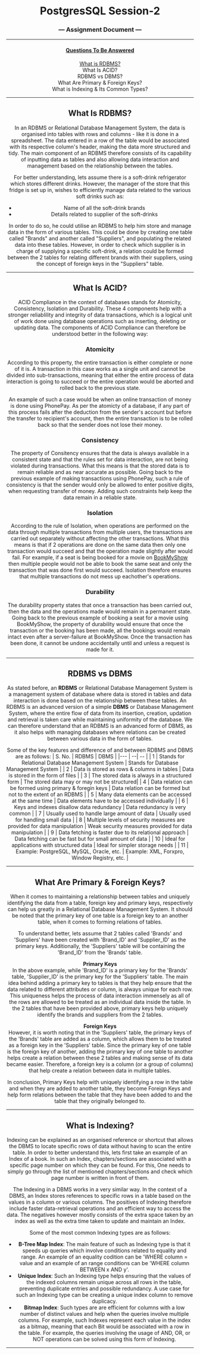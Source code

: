 <div align="center">

# PostgresSQL Session-2        
### — Assignment Document —    

_____________________________________________________________________________________                        

#### <u>Questions To Be Answered</u>  

</div>
<center>

[What is RDBMS?](#rdbms?)                  
What Is ACID?                      
RDBMS vs DBMS?                        
What Are Primary & Foreign Keys?         
What is Indexing & Its Common Types?

<center>      

_____________________________________________________________________________________      

</center>
   
<div align="center">
   
## What Is RDBMS? <a name="rdbms"></a>
</div>

In an RDBMS or Relational Database Management System, the data is organised into tables with rows and columns - like it is done in a spreadsheet. The data entered in a row of the table would be associated with its respective column's header, making the data more structured and tidy. The main component of an RDBMS therefore consists of its capability of inputting data as tables and also allowing data interaction and management based on the relationship between the tables. 

For better understanding, lets assume there is a soft-drink refrigerator which stores different drinks. However, the manager of the store that this fridge is set up in, wishes to efficiently manage data related to the various soft drinks such as:
- Name of all the soft-drink brands
- Details related to supplier of the soft-drinks

In order to do so, he could utilise an RDBMS to help him store and manage data in the form of various tables. This could be done by creating one table called "Brands" and another called "Suppliers", and populating the related data into these tables. However, in order to check which supplier is in charge of supplying a specific soft-drink, a relation could be formed between the 2 tables for relating different brands with their suppliers, using the concept of foreign keys in the "Suppliers" table.

--------
<div align="center">

## What Is ACID?
</div>

ACID Compliance in the context of databases stands for Atomicity, Consistency, Isolation and Durability. These 4 components help with a stronger reliablility and integrity of data transactions, which is a logical unit of work done using database operations such as inserting, deleting or updating data. The components of ACID Compliance can therefore be understood better in the following way:

### Atomicity 
According to this property, the entire transaction is either complete or none of it is. A transaction in this case works as a single unit and cannot be divided into sub-transactions, meaning that either the entire process of data interaction is going to succeed or the entire operation would be aborted and rolled back to the previous state. 

An example of such a case would be when an online transaction of money is done using PhonePay. As per the atomicty of a database, if any part of this process fails after the deduction from the sender's account but before the transfer to recipient's account, then the entire transaction is to be rolled back so that the sender does not lose their money.

### Consistency
The property of Consitency ensures that the data is always available in a consistent state and that the rules set for data interaction, are not being violated during transactions. What this means is that the stored data is to remain reliable and as near accurate as possible. Going back to the previous example of making transactions using PhonePay, such a rule of consistency is that the sender would only be allowed to enter positive digits, when requesting transfer of money. Adding such constraints help keep the data remain in a reliable state. 

### Isolation
According to the rule of Isolation, when operations are performed on the data through multiple transactions from multiple users, the transactions are carried out separately without affecting the other transactions. What this means is that if 2 operations are done on the same data then only one transaction would succeed and that the operation made slightly after would fail. For example, if a seat is being booked for a movie on [BookMyShow](www.bookmyshow.com) then multiple people would not be able to book the same seat and only the transaction that was done first would succeed. Isolation therefore ensures that multiple transactions do not mess up eachother's operations.

### Durability
The durability property states that once a transaction has been carried out, then the data and the operations made would remain in a permanent state. Going back to the previous example of booking a seat for a movie using BookMyShow, the property of durability would ensure that once the transaction or the booking has been made, all the bookings would remain intact even after a server-failure at BookMyShow. Once the transaction has been done, it cannot be undone accidentally until and unless a request is made for it. 

--------

<div align="center">
   
## RDBMS vs DBMS
</div>

As stated before, an **RDBMS** or Relational Database Management System is a management system of database where data is stored in tables and data interaction is done based on the relationship between these tables. An RDBMS is an advanced version of a simple **DBMS** or Database Management System, where the entire flow of data from its insertion, creation, updation and retrieval is taken care while maintaining uniformity of the database. We can therefore understand that an RDBMS is an advanced form of DBMS, as it also helps with managing databases where relations can be created between various data in the form of tables. 
  
Some of the key features and difference of and between RDBMS and DBMS are as follows:
| S. No. | RDBMS | DBMS |
|--- | --| -- |
| 1 | Stands for Relational Database Management System | Stands for Database Management System | 
| 2 | Data is stored as rows & columns in tables | Data is stored in the form of files |
| 3 | The stored data is always in a structured form | The stored data may or may not be structured|
| 4 | Data relation can be formed using primary & foregin keys | Data relation can be formed but not to the extent of an RDBMS |
| 5 | Many data elements can be accessed at the same time | Data elements have to be accessed individually |
| 6 | Keys and indexes disallow data redundancy | Data redundancy is very common |
| 7 | Usually used to handle large amount of data | Usually used for handling small data |
| 8 | Multiple levels of security measures are provided for data manipulation | Weak security measures provided for data manipulation |
| 9 | Data fetching is faster due to its relational approach | Data fetching can be fast but for small amount of data |
| 10 | Ideal for applications with structured data | Ideal for simpler storage needs |
| 11 | Example: PostgreSQL, MySQL, Oracle, etc. | Example: XML, Forxpro, Window Registry, etc. |

--------

<div align="center">
   
## What Are Primary & Foreign Keys?
</div>

When it comes to maintaining a relationship between tables and uniquely identifying the data from a table, foreign key and primary keys, respectively can help us greatly in a Relational Database Management System. It should be noted that the primary key of one table is a foreign key to an another table, when it comes to forming relations of tables.                             

To understand better, lets assume that 2 tables called 'Brands' and 'Suppliers' have been created with 'Brand_ID' and 'Supplier_ID' as the primary keys. Additionally, the 'Suppliers' table will be containing the 'Brand_ID' from the 'Brands' table. 

**Primary Keys**       
In the above example, while 'Brand_ID' is a primary key for the 'Brands' table, 'Supplier_ID' is the primary key for the 'Suppliers' table. The main idea behind adding a primary key to tables is that they help ensure that the data related to different attributes or column, is always unique for each row. This uniqueness helps the process of data interaction immensely as all of the rows are allowed to be treated as an individual data inside the table. In the 2 tables that have been provided above, primary keys help uniquely identify the brands and suppliers from the 2 tables. 

**Foreign Keys**          
However, it is worth noting that in the 'Suppliers' table, the primary keys of the 'Brands' table are added as a column, which allows them to be treated as a foreign key in the 'Suppliers' table. Since the primary key of one table is the foreign key of another, adding the primary key of one table to another helps create a relation between these 2 tables and making sense of its data became easier. Therefore, a foreign key is a column (or a group of columns) that help create a relation between data in multiple tables. 

In conclusion, Primary Keys help with uniquely identifying a row in the table and when they are added to another table, they become Foreign Keys and help form relations between the table that they have been added to and the table that they originally belonged to.

--------

<div align="center">
   
## What is Indexing?
</div>

Indexing can be explained as an organised reference or shortcut that allows the DBMS to locate specific rows of data without having to scan the entire table. In order to better understand this, lets first take an example of an Index of a book. In such an Index, chapters/sections are associated with a specific page number on which they can be found. For this, One needs to simply go through the list of mentioned chapters/sections and check which page number is written in front of them.   
   
   
   The Indexing in a DBMS works in a very similar way. In the context of a DBMS, an Index stores references to specific rows in a table based on the values in a column or various columns. The positives of Indexing therefore include faster data-retrieval operations and an efficient way to access the data. The negatives however mostly consists of the extra space taken by an index as well as the extra time taken to update and maintain an Index.

Some of the most common Indexing types are as follows:
- **B-Tree Map Index**: The main feature of such as Indexing type is that it speeds up queries which involve conditions related to equality and range. An example of an equality codition can be 'WHERE column = value and an example of an range conditions can be 'WHERE column BETWEEN x AND y'.
- **Unique Index**: Such an Indexing type helps ensuring that the values of the indexed columns remain unique across all rows in the table, preventing duplicate entries and possible redundancy. A use case for such an Indexing type can be creating a unique index column to remove duplicacy.
- **Bitmap Index**: Such types are are efficient for columns with a low number of distinct values and help when the queries involve multiple columns. For example, such Indexes represent each value in the index as a bitmap, meaning that each Bit would be associated with a row in the table. For example, the queries involving the usage of AND, OR, or NOT operations can be solved using this form of Indexing.
--------
